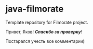 # java-filmorate
Template repository for Filmorate project.

Привет, Яков!  **_Спасибо за проверку_**!

Постарался учесть все комментарии)